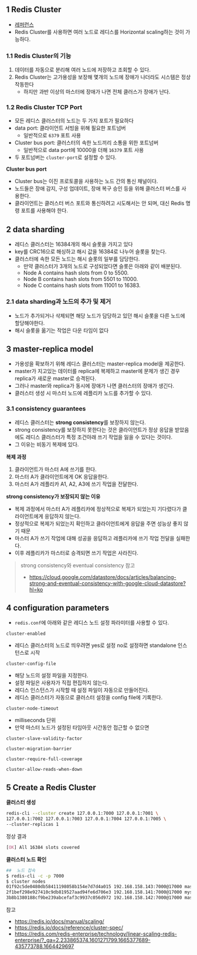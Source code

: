##  1 Redis Cluster

- [레퍼런스](https://redis.io/docs/management/scaling/)
- Redis Cluster를 사용하면 여러 노드로 레디스를 Horizontal scaling하는 것이 가능하다.



###  1.1 Redis Cluster의 기능

1. 데이터를 자동으로 분리해 여러 노드에 저장하고 조회할 수 있다.
2. Redis Cluster는 고가용성을 보장해 몇개의 노드에 장애가 나더라도 시스템은 정상 작동한다
	- 하지만 과반 이상의 마스터에 장애가 나면 전체 클러스가 장애가 난다.



###  1.2 Redis Cluster TCP Port

- 모든 레디스 클러스터의 노드는 두 가지 포트가 필요하다
- data port: 클라이언트 서빙을 위해 필요한 포트넘버
	- 일반적으로 `6379` 포트 사용
- Cluster bus port: 클러스터의 속한 노드끼리 소통을 위한 포트넘버
	- 일반적으로 data port에 10000을 더해 `16379` 포트 사용
- 두 포트넘버는 `cluster-port`로 설정할 수 있다. 



**Cluster bus port**

- Cluster bus는 이진 프로토콜을 사용하는 노드 간의 통신 채널이다.
- 노드들은 장애 감지, 구성 업데이트, 장애 복구 승인 등을 위해 클러스터 버스를 사용한다.
- 클라이언트는 클러스터 버스 포트와 통신하려고 시도해서는 안 되며, 대신 Redis 명령 포트를 사용해야 한다.



##  2 data sharding

- 레디스 클러스터는 16384개의 해시 슬롯을 가지고 있다
- key를 CRC16으로 해싱하고 해시 값을 16384로 나누어 슬롯을 찾는다.
- 클러스터에 속한 모든 노드는 해시 슬롯의 일부를 담당한다.
	- 만약 클러스터가 3개의 노드로 구성되었다면 슬롯은 아래와 같이 배분된다.
	- Node A contains hash slots from 0 to 5500.
	- Node B contains hash slots from 5501 to 11000.
	- Node C contains hash slots from 11001 to 16383.



###  2.1 data sharding과 노드의 추가 및 제거

- 노드가 추가되거나 삭제되면 해당 노드가 담당하고 있던 해시 슬롯을 다른 노드에 할당해야한다.
- 해시 슬롯을 옮기는 작업은 다운 타임이 없다



##  3 master-replica model

- 가용성을 확보하기 위해 레디스 클러스터는 master-replica model을 제공한다.
- master가 지고있는 데이터를 replica에 복제하고 master에 문제가 생긴 경우 replica가 새로운 master로 승격된다.
- 그러나 master와 replica가 동시에 장애가 나면 클러스터의 장애가 생긴다.
- 클러스터 생성 시 마스터 노드에 레플리카 노드를 추가할 수 있다.



###  3.1 consistency guarantees

- 레디스 클러스터는 **strong consistency**를 보장하지 않는다.
- strong consistency를 보장하지 못한다는 것은 클라이언트가 정상 응답을 받았음에도 레디스 클러스터가 특정 조건아래 쓰기 작업을 잃을 수 있다는 것이다.
- 그 이유는 비동기 복제에 있다.



**복제 과정**

1. 클라이언트가 마스터 A에 쓰기를 한다.
2. 마스터 A가 클라이언트에게 OK 응답을한다.
3. 마스터 A가 레플리카 A1, A2, A3에 쓰기 작업을 전달한다.



**strong consistency가 보장되지 않는 이유**

- 복제 과정에서 마스터 A가 레플리카에 정상적으로 복제가 되었는지 기다렸다가 클라이언트에게 응답하지 않는다.
- 정상적으로 복제가 되었는지 확인하고 클라이언트에게 응답을 주면 성능상 좋지 않기 때문
- 마스터 A가 쓰기 작업에 대해 성공을 응답하고 레플리카에 쓰기 작업 전달을 실패한다. 
- 이후 레플리카가 마스터로 승격되면 쓰기 작업은 사라진다.



> strong consistency와 eventual consistency 참고
>
> - https://cloud.google.com/datastore/docs/articles/balancing-strong-and-eventual-consistency-with-google-cloud-datastore?hl=ko




##  4 configuration parameters

- `redis.conf`에 아래와 같은 레디스 노드 설정 파라미터를 사용할 수 있다.



`cluster-enabled`

- 레디스 클러스터의 노드로 띄우려면 yes로 설정 no로 설정하면 standalone 인스턴스로 시작

`cluster-config-file`

- 해당 노드의 설정 파일을 지정한다.
- 설정 파일은 사용자가 직접 편집하지 않는다.
- 레디스 인스턴스가 시작할 때 설정 파일이 자동으로 만들어진다.
- 레디스 클러스터가 자동으로 클러스터 설정을 config file에 기록한다.

`cluster-node-timeout`

- milliseconds 단위
- 만약 마스터 노드가 설정된 타임아웃 시간동안 접근할 수 없으면 

`cluster-slave-validity-factor`

`cluster-migration-barrier`

`cluster-require-full-coverage`

`cluster-allow-reads-when-down`



##  5 Create a Redis Cluster



**클러스터 생성**

```bash
redis-cli --cluster create 127.0.0.1:7000 127.0.0.1:7001 \
127.0.0.1:7002 127.0.0.1:7003 127.0.0.1:7004 127.0.0.1:7005 \
--cluster-replicas 1
```

정상 결과

```css
[OK] All 16384 slots covered
```



**클러스터 노드 확인**

```bash
##  노드 접속
$ redis-cli -c -p 7000 
$ cluster nodes
01f92c5de0480db58411198058b154e7d7d4a015 192.168.158.143:7000@17000 master - 0 1665390986736 3 connected 10923-16383
2f1bef298e927410c9db819527aad94fe6d706e3 192.168.158.141:7000@17000 myself,master - 0 1665390985000 1 connected 0-5460
3b8b1380188cf9be239abcefaf3c9937c056d972 192.168.158.142:7000@17000 master - 0 1665390986535 2 connected 5461-10922
```



참고

- https://redis.io/docs/manual/scaling/
- https://redis.io/docs/reference/cluster-spec/
- https://redis.com/redis-enterprise/technology/linear-scaling-redis-enterprise/?_ga=2.233865374.1601271799.1665377689-435773788.1664429697